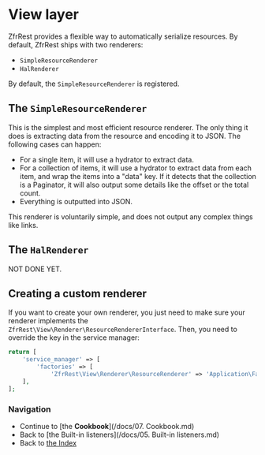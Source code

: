 # View layer

ZfrRest provides a flexible way to automatically serialize resources. By default, ZfrRest ships with two renderers:

* `SimpleResourceRenderer`
* `HalRenderer`

By default, the `SimpleResourceRenderer` is registered.

## The `SimpleResourceRenderer`

This is the simplest and most efficient resource renderer. The only thing it does is extracting data from the
resource and encoding it to JSON. The following cases can happen:

* For a single item, it will use a hydrator to extract data.
* For a collection of items, it will use a hydrator to extract data from each item, and wrap the items
into a "data" key. If it detects that the collection is a Paginator, it will also output some details like the offset
or the total count.
* Everything is outputted into JSON.

This renderer is voluntarily simple, and does not output any complex things like links.

## The `HalRenderer`

NOT DONE YET.

## Creating a custom renderer

If you want to create your own renderer, you just need to make sure your renderer implements the
`ZfrRest\View\Renderer\ResourceRendererInterface`. Then, you need to override the key in the service manager:

```php
return [
    'service_manager' => [
        'factories' => [
            'ZfrRest\View\Renderer\ResourceRenderer' => 'Application\Factory\CustomRendererFactory',
    ],
];
```

### Navigation

* Continue to [the **Cookbook**](/docs/07. Cookbook.md)
* Back to [the Built-in listeners](/docs/05. Built-in listeners.md)
* Back to [the Index](/docs/README.md)
